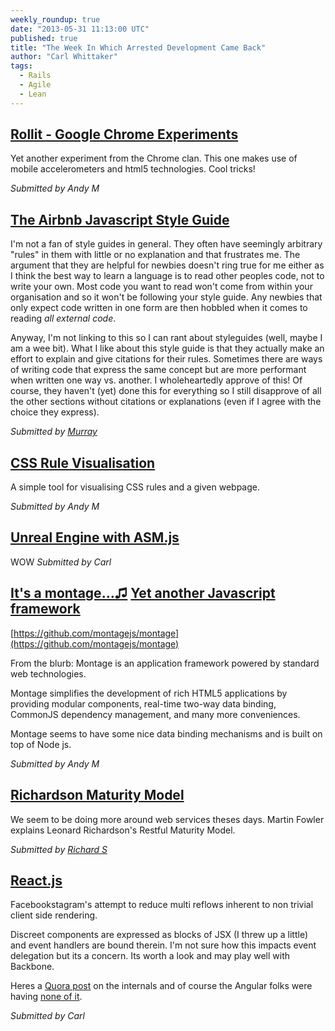 ```yaml
---
weekly_roundup: true
date: "2013-05-31 11:13:00 UTC"
published: true
title: "The Week In Which Arrested Development Came Back"
author: "Carl Whittaker"
tags:
  - Rails
  - Agile
  - Lean
---
```


## [Rollit - Google Chrome Experiments](http://chrome.com/campaigns/rollit)
Yet another experiment from the Chrome clan. This one makes use of mobile accelerometers and html5 technologies. Cool tricks!

<em>Submitted by Andy M</em>

## [The Airbnb Javascript Style Guide](https://github.com/airbnb/javascript)

I'm not a fan of style guides in general.  They often have seemingly arbitrary "rules" in them with little or no explanation and that frustrates me.  The argument that they are helpful for newbies doesn't ring true for me either as I think the best way to learn a language is to read other peoples code, not to write your own.  Most code you want to read won't come from within your organisation and so it won't be following your style guide.  Any newbies that only expect code written in one form are then hobbled when it comes to reading *all external code*.

Anyway, I'm not linking to this so I can rant about styleguides (well, maybe I am a wee bit).  What I like about this style guide is that they actually make an effort to explain and give citations for their rules.  Sometimes there are ways of writing code that express the same concept but are more performant when written one way vs. another.  I wholeheartedly approve of this!  Of course, they haven't (yet) done this for everything so I still disapprove of all the other sections without citations or explanations (even if I agree with the choice they express).

<em>Submitted by [Murray](/people#murray-steele)</em>

## [CSS Rule Visualisation](http://css.benjaminbenben.com/)
A simple tool for visualising CSS rules and a given webpage.

<em>Submitted by Andy M</em>

## [Unreal Engine with ASM.js](http://www.flickr.com/photos/lyle/8894605855/)
WOW
<em>Submitted by Carl</em>

## [It's a montage…♫](http://www.youtube.com/watch?v=JU9Uwhjlog8) [Yet another Javascript framework](http://montagejs.org/)
[https://github.com/montagejs/montage](https://github.com/montagejs/montage)

From the blurb: Montage is an application framework powered by standard web technologies.

Montage simplifies the development of rich HTML5 applications by providing modular components, real-time two-way data binding, CommonJS dependency management, and many more conveniences.

Montage seems to have some nice data binding mechanisms and is built on top of Node js.

<em>Submitted by Andy M</em>

## [Richardson Maturity Model](http://martinfowler.com/articles/richardsonMaturityModel.html)
We seem to be doing more around web services theses days.  Martin Fowler explains Leonard Richardson's Restful Maturity Model.

<em>Submitted by [Richard S](/people#richard-stobart)</em>

## [React.js](http://facebook.github.io/react/)
Facebookstagram's attempt to reduce multi reflows inherent to non trivial client side rendering.

Discreet components are expressed as blocks of JSX (I threw up a little) and event handlers are bound therein. I'm not sure how this impacts event delegation but its a concern. Its worth a look and may play well with Backbone.

Heres a [Quora post](http://www.quora.com/Pete-Hunt/Posts/React-Under-the-Hood) on the internals and of course the Angular folks were having [none of it](https://medium.com/make-your-own-apps/e71bcedc36b).

<em>Submitted by Carl</em>
